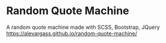 # Random Quote Machine
A random quote machine made with SCSS, Bootstrap, JQuery<br>
https://alevargass.github.io/random-quote-machine/
